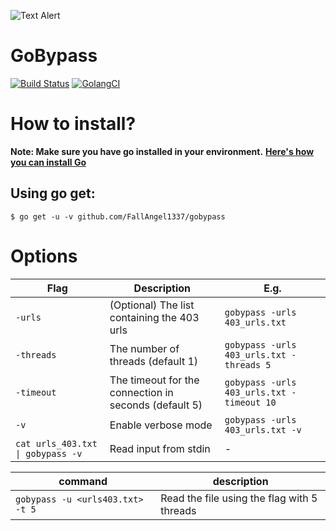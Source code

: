 
![Text Alert](https://vsoch.github.io/assets/images/posts/learning-go/gophercises_jumping.gif)

# GoBypass
[![Build Status](https://travis-ci.org/dwyl/esta.svg?branch=master)](https://travis-ci.org/dwyl/esta)
[![GolangCI](https://golangci.com/badges/github.com/moul/golang-repo-template.svg)](https://golangci.com/r/github.com/moul/golang-repo-template)


# How to install?
**Note: Make sure you have go installed in your environment.**
**[Here's how you can install Go](https://golang.org/doc/install)**

## Using go get:

`$ go get -u -v github.com/FallAngel1337/gobypass`


# Options
| Flag | Description | E.g. |
| ------ | ----------- | ---- |
| `-urls` | (Optional) The list containing the 403 urls | `gobypass -urls 403_urls.txt` |
| `-threads` | The number of threads (default 1) | `gobypass -urls 403_urls.txt -threads 5` |
| `-timeout` | The timeout for the connection in seconds (default 5) | `gobypass -urls 403_urls.txt -timeout 10` |
| `-v` |  Enable verbose mode | `gobypass -urls 403_urls.txt -v` |
| `cat urls_403.txt \| gobypass -v` | Read input from stdin | -




| command | description|
| --- | --- |
| `gobypass -u <urls403.txt> -t 5 ` | Read the file using the flag with 5 threads|
